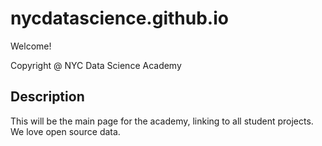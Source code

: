 # nycdatascience.github.io

Welcome!

 Copyright @ NYC Data Science Academy


## Description

This will be the main page for the academy, linking to all student projects. We love open source data.


